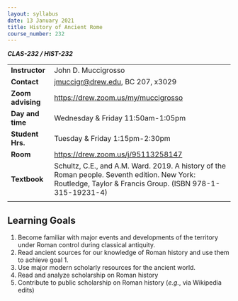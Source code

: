 ```yaml
---
layout: syllabus
date: 13 January 2021
title: History of Ancient Rome
course_number: 232
---
```


***CLAS-232 / HIST-232***

|                  |                                       |
|:-----------------|:--------------------------------------|
| **Instructor**   | John D. Muccigrosso                   |
| **Contact**      | <jmuccigr@drew.edu>, BC 207, x3029    |
| **Zoom advising**| <https://drew.zoom.us/my/muccigrosso> |
| **Day and time** | Wednesday & Friday 11:50am-1:05pm     |
| **Student Hrs.** | Tuesday & Friday 1:15pm-2:30pm        |
| **Room**         | <https://drew.zoom.us/j/95113258147>  |
| **Textbook**     | Schultz, C.E., and A.M. Ward. 2019. A history of the Roman people. Seventh edition. New York: Routledge, Taylor & Francis Group. (ISBN 978-1-315-19231-4) |
|                  |  |


## Learning Goals

1. Become familiar with major events and developments of the territory under Roman control during classical antiquity.
1. Read ancient sources for our knowledge of Roman history and use them to achieve goal 1.
1. Use major modern scholarly resources for the ancient world.
1. Read and analyze scholarship on Roman history
1. Contribute to public scholarship on Roman history (*e.g.*, via Wikipedia edits)
